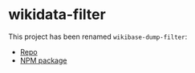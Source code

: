 # wikidata-filter

This project has been renamed `wikibase-dump-filter`:
* [Repo](https://github.com/maxlath/wikibase-dump-filter)
* [NPM package](https://npmjs.com/package/wikibase-dump-filter)
